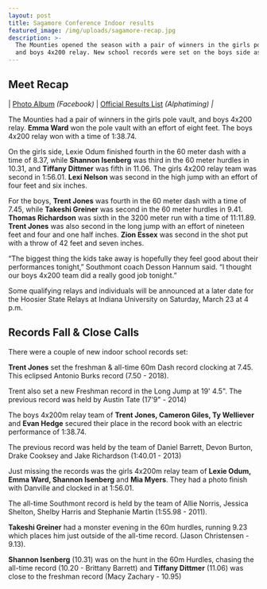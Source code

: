 ```yaml
---
layout: post
title: Sagamore Conference Indoor results
featured_image: /img/uploads/sagamore-recap.jpg
description: >-
  The Mounties opened the season with a pair of winners in the girls pole vault,
  and boys 4x200 relay. New school records were set on the boys side as well.
---
```

## Meet Recap

\| [Photo Album](https://www.facebook.com/media/set/?set=a.3111474142211987&type=1&l=92ec85452c) _(Facebook)_ | [Official Results List](https://l.facebook.com/l.php?u=http%3A%2F%2Fwww.alphatiming.net%2Ffiles%2Fsagamore-indoor-conference-2019.pdf%3Ffbclid%3DIwAR0PnXRXxp6Ke4OGov7GcIBb3L4YrZ0PDeR5zJuHRC_9MjB-q7DjxWIqNl4&h=AT30fBjIK7TftsDyHN1KkWskOzxopg0GnhuuqqBcet-h4NFxlFRcGmNSI-eMmJOBkZp3Xg-FCAlOZKzLiZrr57e995DhKJCNkDgZVXyvYV407HkCuukcRHhj-lK_EFugDf0zffDU39P2RylKH5Dr256EYP7-fWpjJGV4CKP7T4z29nfbuuGd4--cRDqn1ZLGeqJ7CoRcwSylloicHnS28XjdSgwfpPFTg5YPRFN2kmo6Q_XVOMhm8bboronsZalOl4JOHfbZLsFeDEKxcvy6k8CZYlhgbiBfW30hfJ7oDJOFU_uCB-M6joaSTCwifsiku_VlEd954ge6PNW-G_9t7n76VlHeD1HxATFw9Gr3H44ukOgCKRo_L3drYrnh5-ftOAQr0MFybJPBJaSVD_f7EEHkM-pP_rSBxPiqJlunEZ5nnCXwcL31GZIijuKeCwpYybCoJIz2OdDUJOaQzyDsz-b4vwUpeyGQE8BvHMNIvAqlKviq6Z2zjSRvM8gVYrYff9h9HD6O0DyD4_l-jvVnnkJAJKl-O9ZQUYMDGIvtgRlBDAOd-8DWNluX_coZS_OcYkWmqM1cCpbcR66-zRwj9GsHfizVG8eHR59xg16PCXcRoHYdoEy3UVD49r2cNNV6n66QdJqqrw) _(Alphatiming) |_

The Mounties had a pair of winners in the girls pole vault, and boys 4x200 relay. **Emma Ward** won the pole vault with an effort of eight feet. The boys 4x200 relay won with a time of 1:38.74. 

On the girls side, Lexie Odum finished fourth in the 60 meter dash with a time of 8.37, while **Shannon Isenberg** was third in the 60 meter hurdles in 10.31, and **Tiffany Dittmer** was fifth in 11.06. The girls 4x200 relay team was second in 1:56.01. **Lexi Nelson** was second in the high jump with an effort of four feet and six inches. 

For the boys, **Trent Jones** was fourth in the 60 meter dash with a time of 7.45, while **Takeshi Greiner** was second in the 60 meter hurdles in 9.41. **Thomas Richardson** was sixth in the 3200 meter run with a time of 11:11.89. **Trent Jones** was also second in the long jump with an effort of nineteen feet and four and one half inches. **Zion Essex** was second in the shot put with a throw of 42 feet and seven inches. 

“The biggest thing the kids take away is hopefully they feel good about their performances tonight,” Southmont coach Desson Hannum said. “I thought our boys 4x200 team did a really good job tonight.”

Some qualifying relays and individuals will be announced at a later date for the Hoosier State Relays at Indiana University on Saturday, March 23 at 4 p.m.

## **Records Fall & Close Calls**

There were a couple of new indoor school records set:

**Trent Jones** set the freshman & all-time 60m Dash record clocking at 7.45. This eclipsed Antonio Burks record (7.50 - 2018).

Trent also set a new Freshman record in the Long Jump at 19' 4.5". The previous record was held by Austin Tate (17'9" - 2014)

The boys 4x200m relay team of **Trent Jones, Cameron Giles, Ty Welliever** and **Evan Hedge** secured their place in the record book with an electric performance of 1:38.74.

The previous record was held by the team of Daniel Barrett, Devon Burton, Drake Cooksey and Jake Richardson (1:40.01 - 2013)

Just missing the records was the girls 4x200m relay team of **Lexie Odum, Emma Ward, Shannon Isenberg** and **Mia Myers**. They had a photo finish with Danville and clocked in at 1:56.01.

The all-time Southmont record is held by the team of Allie Norris, Jessica Shelton, Shelby Harris and Stephanie Martin (1:55.98 - 2011).

**Takeshi Greiner** had a monster evening in the 60m hurdles, running 9.23 which places him just outside of the all-time record. (Jason Christensen - 9.13).

**Shannon Isenberg** (10.31) was on the hunt in the 60m Hurdles, chasing the all-time record (10.20 - Brittany Barrett) and **Tiffany Dittmer** (11.06) was close to the freshman record (Macy Zachary - 10.95)
